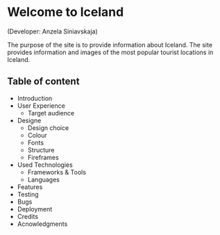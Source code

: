 # Welcome to Iceland

(Developer: Anzela Siniavskaja)

 The purpose of the site is to provide information about Iceland. The site provides information and images of the most popular tourist locations in Iceland.

 ## Table of content

* Introduction
* User Experience 
  * Target audience
* Designe 
  * Design choice
  * Colour
  * Fonts
  * Structure
  * Fireframes
* Used Technologies
  * Frameworks & Tools
  * Languages
* Features
* Testing
* Bugs
* Deployment
* Credits
* Acnowledgments
 
